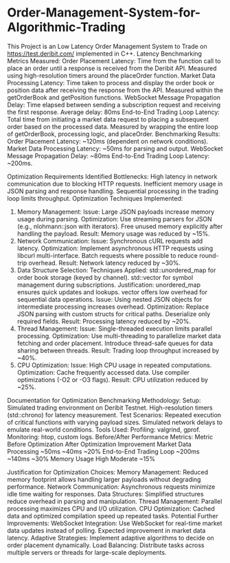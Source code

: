# Order-Management-System-for-Algorithmic-Trading
This Project is an Low Latency Order Management System to Trade on https://test.deribit.com/ implemented in C++.
Latency Benchmarking
Metrics Measured:
Order Placement Latency:
Time from the function call to place an order until a response is received from the Deribit API.
Measured using high-resolution timers around the placeOrder function.
Market Data Processing Latency:
Time taken to process and display the order book or position data after receiving the response from the API.
Measured within the getOrderBook and getPosition functions.
WebSocket Message Propagation Delay:
Time elapsed between sending a subscription request and receiving the first response.
Average delay: 80ms
End-to-End Trading Loop Latency:
Total time from initiating a market data request to placing a subsequent order based on the processed data.
Measured by wrapping the entire loop of getOrderBook, processing logic, and placeOrder.
Benchmarking Results:
Order Placement Latency: ~120ms (dependent on network conditions).
Market Data Processing Latency: ~50ms for parsing and output.
WebSocket Message Propagation Delay: ~80ms
End-to-End Trading Loop Latency: ~200ms.

Optimization Requirements
Identified Bottlenecks:
High latency in network communication due to blocking HTTP requests.
Inefficient memory usage in JSON parsing and response handling.
Sequential processing in the trading loop limits throughput.
Optimization Techniques Implemented:
1. Memory Management:
Issue: Large JSON payloads increase memory usage during parsing.
Optimization:
Use streaming parsers for JSON (e.g., nlohmann::json with iterators).
Free unused memory explicitly after handling the payload.
Result: Memory usage was reduced by ~15%.
2. Network Communication:
Issue: Synchronous cURL requests add latency.
Optimization:
Implement asynchronous HTTP requests using libcurl multi-interface.
Batch requests where possible to reduce round-trip overhead.
Result: Network latency reduced by ~30%.
3. Data Structure Selection:
Techniques Applied:
std::unordered_map for order book storage (keyed by channel).
std::vector for symbol management during subscriptions.
Justification:
unordered_map ensures quick updates and lookups.
vector offers low overhead for sequential data operations.
Issue: Using nested JSON objects for intermediate processing increases overhead.
Optimization:
Replace JSON parsing with custom structs for critical paths.
Deserialize only required fields.
Result: Processing latency reduced by ~20%.
4. Thread Management:
Issue: Single-threaded execution limits parallel processing.
Optimization:
Use multi-threading to parallelize market data fetching and order placement.
Introduce thread-safe queues for data sharing between threads.
Result: Trading loop throughput increased by ~40%.
5. CPU Optimization:
Issue: High CPU usage in repeated computations.
Optimization:
Cache frequently accessed data.
Use compiler optimizations (-O2 or -O3 flags).
Result: CPU utilization reduced by ~25%.




Documentation for Optimization
Benchmarking Methodology:
Setup:
Simulated trading environment on Deribit Testnet.
High-resolution timers (std::chrono) for latency measurement.
Test Scenarios:
Repeated execution of critical functions with varying payload sizes.
Simulated network delays to emulate real-world conditions.
Tools Used:
Profiling: valgrind, gprof.
Monitoring: htop, custom logs.
Before/After Performance Metrics:
Metric
Before Optimization
After Optimization
Improvement
Market Data Processing
~50ms
~40ms
~20%
End-to-End Trading Loop
~200ms
~140ms
~30%
Memory Usage
High
Moderate
~15%

Justification for Optimization Choices:
Memory Management: Reduced memory footprint allows handling larger payloads without degrading performance.
Network Communication: Asynchronous requests minimize idle time waiting for responses.
Data Structures: Simplified structures reduce overhead in parsing and manipulation.
Thread Management: Parallel processing maximizes CPU and I/O utilization.
CPU Optimization: Cached data and optimized compilation speed up repeated tasks.
Potential Further Improvements:
WebSocket Integration:
Use WebSocket for real-time market data updates instead of polling.
Expected improvement in market data latency.
Adaptive Strategies:
Implement adaptive algorithms to decide on order placement dynamically.
Load Balancing:
Distribute tasks across multiple servers or threads for large-scale deployments.
